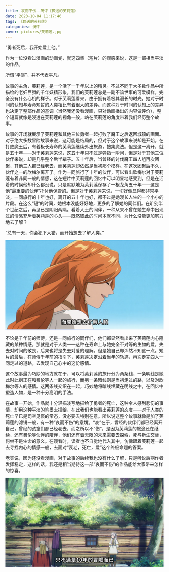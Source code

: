 ```yaml
---
title: 哀而不伤——简评《葬送的芙莉莲》
date: 2023-10-04 11:17:46
tags: 《葬送的芙莉莲》
categories: 漫评
cover: pictures/芙莉莲.jpg
---
```



“勇者死后，我开始爱上他。”

作为一位没看过漫画的动画党，就这四集（短片）的观感来说，这是一部相当平淡的作品。

所谓“平淡”，并不代表平凡。

故事的主角，芙莉莲，是一个活了一千年以上的精灵。不过不同于大多数作品中所描绘的老奸巨猾的千年妖精形象，我们的芙莉莲总是一副不谙世事的可爱模样，完全没有什么心机的样子。对于芙莉莲看来，由于拥有着极其漫长的时光，她对于时间的认知与寿命短暂的人类相比有着很大的差异。而这种对于时间的认知上的差异也决定了整部作品的基调（当然我还没看漫画，只对动画播出的内容做评价），整个短篇就像是浸透在芙莉莲的视角一般，站在芙莉莲的角度带着我们经历整个故事。

故事的开场就展示了芙莉莲和其他三位勇者一起打败了魔王之后返回城镇的画面。对于绝大多数冒险故事来说，这可能是结局的，但对于这个故事来说却是开始。在打败魔王后，有着极长寿命的芙莉莲继续外出旅游，搜集魔法。但是这一离开，就是五十年——对于芙莉莲来说，这五十年只不过是弹指一瞬间，但是对于其他三位伙伴来说，却是几乎整个后半辈子。五十年后，当曾经的讨伐魔王四人组再次团聚，其他三人都已经老去，而芙莉莲却依然是当初那个模样。在这次团聚后不久，伙伴之一的欣梅尔离开了。作为一同旅行了十年的伙伴，可以看出欣梅尔对于芙莉莲有着非同一般的情感，这在短片中芙莉莲的回忆中可以明显地感受到，但是在活着的时候他却什么都没说，只是默默地为芙莉莲保存了一根龙角五十年——这是他“最重要的伙伴”托付他保管的。但是对于芙莉莲来说，一切好像显得都非常平淡，一同旅行的十年也好，离开的五十年也好，都不过是她漫长人生的一个小小的片段。在这么“短”的时间，她根本没能好好地，更多的了解她的同伴们。在旷别半个世纪之后，再见已是阴阳两隔。看着入土的同伴，一种从来不曾在她生命中出现过的情感充斥着芙莉莲的心头——既然彼此的时间本就不同，为什么没能更加努力地去了解？

“总有一天，你会犯下大错，而开始想去了解人类。”

![](哀而不伤——简评《葬送的芙莉莲》/01.png "")

不论是千年前的师傅，还是一同旅行的同伴们，他们都显然看出来了芙莉莲内心隐藏的某种情感，那就是对于人类——这种在寿命上与她完全不对等的生物的爱，失去对时间的敬畏，后果也将是失去对爱的理解。但是她自己却浑然不知这一点。短片的最后，在师傅千年前的指引下，芙莉莲决定沿着当年的轨迹，再次走完四人一同走过的道路，去发现自己心中的这份感情。

这个故事最为巧妙的地方就在于，可以将芙莉莲的旅行分为两条线，一条明线是她此时此刻正在和费伦等人一起的旅行，而另一条暗线则是当初走过的路，以及对欣梅尔等人的感情。这两条线交织在一起，巧妙地将暗线埋藏在明线之中，在回忆中塑造人物，是一种十分高明的手法。

在故事一开始，作品就十分轻描淡写地描绘了勇者的死亡，这种令人感到悲伤的事情，却用这种平淡的笔墨去描绘，在此我们也能看出芙莉莲的态度——对于人类的死亡早已是司空见惯的常态，没必要去特别在意。所以说这整个故事就像是加了芙莉莲的滤镜一般，有一种“哀而不伤”的意境。“哀”在于，曾经的伙伴们都已经离开自己，曾经的孩童们都已经老去，而之所以不“伤”，是因为芙莉莲的旅途还在继续，还有费伦等伙伴的陪伴，他们还有着无限的未来需要去探索，死与新生交替，何尝不是生命的意义。在观看时，读者也不自觉地代入其中，仿佛跟着芙莉莲一起去寻找内心的情感一般，去面对“衰老，死亡，爱”这个终极命题的答案。

老实说，因为还没看漫画，对于故事的后续我也没有什么了解，只是听说后期作者发挥稳定，这样的话，我还是相当期待这一部“哀而不伤”的作品能给大家带来怎样的惊喜。

![](哀而不伤——简评《葬送的芙莉莲》/02.png "")
